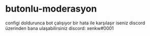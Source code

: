 # butonlu-moderasyon
configi doldurunca bot çalışıyor
bir hata ile karşılaşır iseniz discord üzerinden bana ulaşabilirsiniz
discord: xenkw#0001
